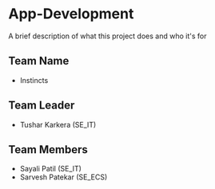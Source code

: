 
# App-Development

A brief description of what this project does and who it's for


## Team Name


- Instincts


## Team Leader

- Tushar Karkera (SE_IT)

## Team Members

- Sayali Patil (SE_IT)
- Sarvesh Patekar (SE_ECS)
